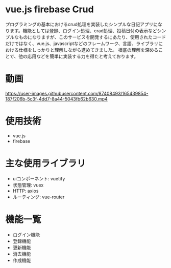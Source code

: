 # vue.js firebase Crud 
プログラミングの基本におけるcrud処理を実装したシンプルな日記アプリになります。機能としては登録、ログイン処理、crad処理、投稿日付の表示などシンプルなものになりますが、このサービスを開発するにあたり、使用されたコードだけではなく、vue.js、javascriptなどのフレームワーク、言語、ライブラリにおける仕様をしっかりと理解しながら進めてきました。 根底の理解を深めることで、他の応用などを簡単に実装する力を得たと考えております。

# 動画
https://user-images.githubusercontent.com/87408493/165439854-187f206b-5c3f-4dd7-8a44-5043fb62b630.mp4

# 使用技術
* vue.js    
* firebase


# 主な使用ライブラリ
* uiコンポーネント: vuetify  
* 状態管理: vuex  
* HTTP: axios  
* ルーティング: vue-router 

# 機能一覧
* ログイン機能
* 登録機能
* 更新機能
* 消去機能
* 作成機能

